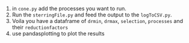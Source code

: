 1. in `cone.py` add the processes you want to run.
2. Run the `sterringFile.py` and feed the output to the `logToCSV.py`.
3. Voila you have a dataframe of `drmin`, `drmax`, `selection`, `processes` and their `reductionfactors`
4. use pandasplotting to plot the results
